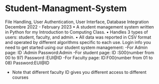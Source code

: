 # Student-Managment-System
File Handling, User Authentication, User Interface, Database Integration Decembre 2022 - February 2023
• A student management system written in Python for my Introduction to Computing Class.
• Handles 3 types of users: student, faculty, and admin.
• All data was reported in CSV format and operated by different algorithms specific to each use.
Login info you need to get started using our student system management:
-For Admin page:
	ID :Admin
	Password:Admin
-For student page:
	ID :S00(number from 00 to 97)
	Password :EUI@ID
-For Faculty page:
	ID:F00(number from 01 to 08)
	Password:EUI@ID
* Note that different faculty ID gives you different access to different courses

